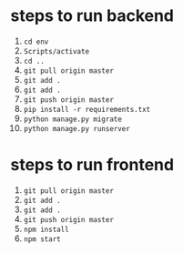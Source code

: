 # steps to run backend

1. `cd env`
2. `Scripts/activate`
3. `cd ..`
4. `git pull origin master`
5. `git add .`
6. `git add .`
7. `git push origin master`
8. `pip install -r requirements.txt`
9. `python manage.py migrate`
10. `python manage.py runserver`


# steps to run frontend

1. `git pull origin master`
2. `git add .`
3. `git add .`
4. `git push origin master`
5. `npm install`
6. `npm start`
